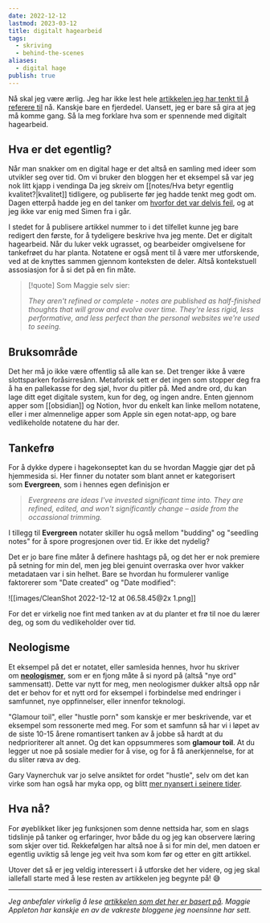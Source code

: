 ```yaml
---
date: 2022-12-12
lastmod: 2023-03-12
title: digitalt hagearbeid
tags:
  - skriving
  - behind-the-scenes
aliases:
  - digital hage
publish: true
---
```

Nå skal jeg være ærlig. Jeg har ikke lest hele [artikkelen jeg har tenkt til å referere til](https://maggieappleton.com/garden-history?ref=simen-skriver) nå. Kanskje bare en fjerdedel. Uansett, jeg er bare så gira at jeg må komme gang. Så la meg forklare hva som er spennende med digitalt hagearbeid.

## Hva er det egentlig?

Når man snakker om en digital hage er det altså en samling med ideer som utvikler seg over tid. Om vi bruker den bloggen her et eksempel så var jeg nok litt kjapp i vendinga Da jeg skreiv om [[notes/Hva betyr egentlig kvalitet?|kvalitet]] tidligere, og publiserte før jeg hadde tenkt meg godt om. Dagen etterpå hadde jeg en del tanker om [hvorfor det var delvis feil](notes/Vent%20nå%20litt.md), og at jeg ikke var enig med Simen fra i går.

I stedet for å publisere artikkel nummer to i det tilfellet kunne jeg bare redigert den første, for å tydeligere beskrive hva jeg mente. Det er digitalt hagearbeid. Når du luker vekk ugrasset, og bearbeider omgivelsene for tankefrøet du har planta. Notatene er også ment til å være mer utforskende, ved at de knyttes sammen gjennom konteksten de deler. Altså kontekstuell assosiasjon for å si det på en fin måte.

> [!quote] Som Maggie selv sier:
> 
> *They aren't refined or complete - notes are published as half-finished thoughts that will grow and evolve over time. They're less rigid, less performative, and less perfect than the personal websites we're used to seeing.*

## Bruksområde

Det her må jo ikke være offentlig så alle kan se. Det trenger ikke å være slottsparken foråsirresånn. Metaforisk sett er det ingen som stopper deg fra å ha en pallekasse for deg sjøl, hvor du pitler på. Med andre ord, du kan lage ditt eget digitale system, kun for deg, og ingen andre. Enten gjennom apper som [[obsidian]] og Notion, hvor du enkelt kan linke mellom notatene, eller i mer almennelige apper som Apple sin egen notat-app, og bare vedlikeholde notatene du har der.

## Tankefrø

For å dykke dypere i hagekonseptet kan du se hvordan Maggie gjør det på hjemmesida si. Her finner du notater som blant annet er kategorisert som __Evergreen__, som i hennes egen definisjon er

> *Evergreens are ideas I've invested significant time into. They are refined, edited, and won't significantly change – aside from the occassional trimming.*

I tillegg til __Evergreen__ notater skiller hu også mellom "budding" og "seedling notes" for å spore progresjonen over tid. Er ikke det nydelig?

Det er jo bare fine måter å definere hashtags på, og det her er nok premiere på setning for min del, men jeg blei genuint overraska over hvor vakker metadataen var i sin helhet. Bare se hvordan hu formulerer vanlige faktorerer som "Date created" og "Date modified":

![[images/CleanShot 2022-12-12 at 06.58.45@2x 1.png]]

For det er virkelig noe fint med tanken av at du planter et frø til noe du lærer deg, og som du vedlikeholder over tid.

## Neologisme

Et eksempel på det er notatet, eller samlesida hennes, hvor hu skriver om [__neologismer__](https://maggieappleton.com/neologisms?ref=simen-skriver), som er en fjong måte å si nyord på (altså "nye ord" sammensatt). Dette var nytt for meg, men neologismer dukker altså opp når det er behov for et nytt ord for eksempel i forbindelse med endringer i samfunnet, nye oppfinnelser, eller innenfor teknologi.

"Glamour toil", eller "hustle porn" som kanskje er mer beskrivende, var et eksempel som ressonerte med meg. For som et samfunn så har vi i løpet av de siste 10-15 årene romantisert tanken av å jobbe så hardt at du nedprioriterer alt annet. Og det kan oppsummeres som __glamour toil__. At du legger ut noe på sosiale medier for å vise, og for å få anerkjennelse, for at du sliter ræva av deg.

Gary Vaynerchuk var jo selve ansiktet for ordet "hustle", selv om det kan virke som han også har myka opp, og blitt [mer nyansert i seinere tider](https://youtu.be/YKZpDAO3glw?t=180&ref=simen-skriver).

## Hva nå?

For øyeblikket liker jeg funksjonen som denne nettsida har, som en slags tidslinje på tanker og erfaringer, hvor både du og jeg kan observere læring som skjer over tid. Rekkefølgen har altså noe å si for min del, men datoen er egentlig uviktig så lenge jeg veit hva som kom før og etter en gitt artikkel.

Utover det så er jeg veldig interessert i å utforske det her videre, og jeg skal iallefall starte med å lese resten av artikkelen jeg begynte på! 😅

---

_Jeg anbefaler virkelig å lese [artikkelen som det her er basert på](https://maggieappleton.com/garden-history?ref=simen-skriver). Maggie Appleton har kanskje en av de vakreste bloggene jeg noensinne har sett._
